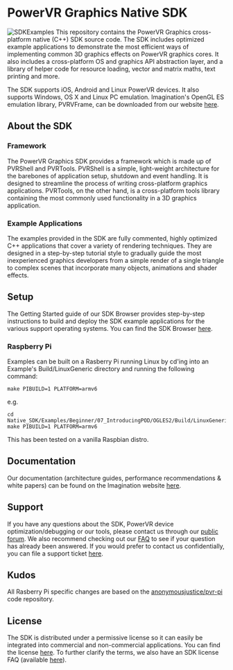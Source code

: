 # PowerVR Graphics Native SDK #
![SDKExamples](http://powervr-graphics.github.io/Native_SDK/Documentation/SDKBrowser/images/ExamplesPageGraphic.png)
This repository contains the PowerVR Graphics cross-platform native (C++) SDK source code. The SDK includes optimized example applications to demonstrate the most efficient ways of implementing common 3D graphics effects on PowerVR graphics cores. It also includes a cross-platform OS and graphics API abstraction layer, and a library of helper code for resource loading, vector and matrix maths, text printing and more.

The SDK supports iOS, Android and Linux PowerVR devices. It also supports Windows, OS X and Linux PC emulation. Imagination's OpenGL ES emulation library, PVRVFrame, can be downloaded from our website [here](http://community.imgtec.com/developers/powervr/tools/pvrvframe/).

## About the SDK ##
### Framework ###
The PowerVR Graphics SDK provides a framework which is made up of PVRShell and PVRTools. PVRShell is a simple, light-weight architecture for the barebones of application setup, shutdown and event handling. It is designed to streamline the process of writing cross-platform graphics applications. PVRTools, on the other hand, is a cross-platform tools library containing the most commonly used functionality in a 3D graphics application.

### Example Applications ###
The examples provided in the SDK are fully commented, highly optimized C++ applications that cover a variety of rendering techniques. They are designed in a step-by-step tutorial style to gradually guide the most inexperienced graphics developers from a simple render of a single triangle to complex scenes that incorporate many objects, animations and shader effects.

## Setup ##
The Getting Started guide of our SDK Browser provides step-by-step instructions to build and deploy the SDK example applications for the various support operating systems. You can find the SDK Browser [here](http://powervr-graphics.github.io/Native_SDK/SDKBrowser.html).

### Raspberry Pi ###
Examples can be built on a Rasberry Pi running Linux by cd'ing into an Example's Build/LinuxGeneric directory and running the following command:

``` Shell
make PIBUILD=1 PLATFORM=armv6
```
e.g.
``` Shell
cd Native_SDK/Examples/Beginner/07_IntroducingPOD/OGLES2/Build/LinuxGeneric
make PIBUILD=1 PLATFORM=armv6
```
This has been tested on a vanilla Raspbian distro.

## Documentation ##
Our documentation (architecture guides, performance recommendations & white papers) can be found on the Imagination website [here](http://community.imgtec.com/developers/powervr/documentation/).

## Support ##
If you have any questions about the SDK, PowerVR device optimization/debugging or our tools, please contact us through our [public forum](http://forum.imgtec.com/categories/powervr-graphics). We also recommend checking out our [FAQ](http://forum.imgtec.com/categories/powervr-faq) to see if your question has already been answered.
If you would prefer to contact us confidentially, you can file a support ticket [here](https://pvrsupport.imgtec.com/new-ticket).

## Kudos ##
All Rasberry Pi specific changes are based on the [anonymousjustice/pvr-pi](https://github.com/anonymousjustice/pvr-pi) code repository.

## License ##
The SDK is distributed under a permissive license so it can easily be integrated into commercial and non-commercial applications. You can find the license [here](https://github.com/powervr-graphics/Native_SDK/blob/master/LICENSE.txt). To further clarify the terms, we also have an SDK license FAQ (available [here](http://community.imgtec.com/developers/powervr/faq-about-the-sdk-eula/)).
